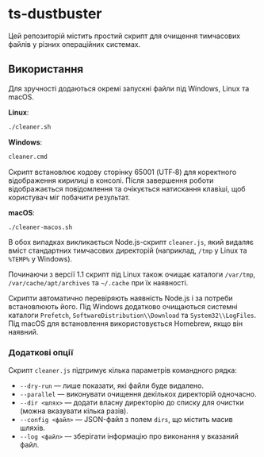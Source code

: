# ts-dustbuster

Цей репозиторій містить простий скрипт для очищення тимчасових файлів у різних операційних системах.

## Використання

Для зручності додаються окремі запускні файли під Windows, Linux та macOS.

**Linux**:
```bash
./cleaner.sh
```

**Windows**:
```cmd
cleaner.cmd
```
Скрипт встановлює кодову сторінку 65001 (UTF‑8) для коректного відображення кирилиці в консолі.
Після завершення роботи відображається повідомлення та очікується натискання клавіші,
щоб користувач міг побачити результат.

**macOS**:
```bash
./cleaner-macos.sh
```

В обох випадках викликається Node.js-скрипт `cleaner.js`, який видаляє вміст стандартних тимчасових директорій (наприклад, `/tmp` у Linux та `%TEMP%` у Windows).

Починаючи з версії 1.1 скрипт під Linux також очищає каталоги `/var/tmp`, `/var/cache/apt/archives` та `~/.cache` при їх наявності.

Скрипти автоматично перевіряють наявність Node.js і за потреби встановлюють його. Під Windows додатково очищаються системні каталоги `Prefetch`, `SoftwareDistribution\\Download` та `System32\\LogFiles`. Під macOS для встановлення використовується Homebrew, якщо він наявний.

### Додаткові опції

Скрипт `cleaner.js` підтримує кілька параметрів командного рядка:

- `--dry-run` — лише показати, які файли буде видалено.
- `--parallel` — виконувати очищення декількох директорій одночасно.
- `--dir <шлях>` — додати власну директорію до списку для очистки (можна вказувати кілька разів).
- `--config <файл>` — JSON-файл з полем `dirs`, що містить масив шляхів.
- `--log <файл>` — зберігати інформацію про виконання у вказаний файл.
